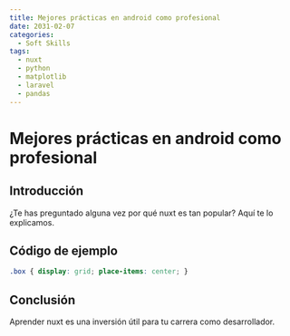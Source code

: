 ```yaml
---
title: Mejores prácticas en android como profesional
date: 2031-02-07
categories:
  - Soft Skills
tags:
  - nuxt
  - python
  - matplotlib
  - laravel
  - pandas
---
```


# Mejores prácticas en android como profesional

## Introducción

¿Te has preguntado alguna vez por qué nuxt es tan popular? Aquí te lo explicamos.

## Código de ejemplo

```css
.box { display: grid; place-items: center; }
```

## Conclusión

Aprender nuxt es una inversión útil para tu carrera como desarrollador.
